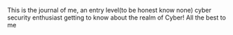 This is the journal of me, an entry level(to be honest know none) cyber security enthusiast getting to know about the realm of Cyber! All the best to me